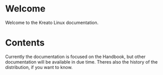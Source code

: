 # Welcome
Welcome to the Kreato Linux documentation.

# Contents
Currently the documentation is focused on the Handbook, but other documentation will be available in due time.
Theres also the history of the distribution, if you want to know.
